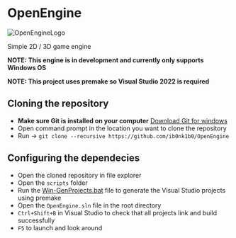 # OpenEngine
![OpenEngineLogo](https://user-images.githubusercontent.com/123968803/228677907-5352e296-c2e5-4063-acd7-47c40e183f54.png)

Simple 2D / 3D game engine

**NOTE: This engine is in development and currently only supports Windows OS**

**NOTE: This project uses premake so Visual Studio 2022 is required**

## Cloning the repository
  - **Make sure Git is installed on your computer** [Download Git for windows](https://git-scm.com/download/win)
  - Open command prompt in the location you want to clone the repository
  - Run -> `git clone --recursive https://github.com/ib0nk1b0/OpenEngine`
## Configuring the dependecies
  - Open the cloned repository in file explorer
  - Open the `scripts` folder
  - Run the [Win-GenProjects.bat](https://github.com/ib0nk1b0/OpenEngine/blob/Dev/scripts/Win-GenProjects.bat) file to generate the Visual Studio projects using premake
  - Open the `OpenEngine.sln` file in the root directory
  - `Ctrl+Shift+B` in Visual Studio to check that all projects link and build successfully
  - `F5` to launch and look around
